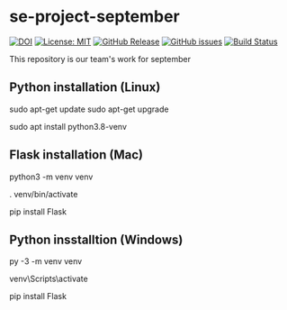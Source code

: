 # se-project-september
[![DOI](https://zenodo.org/badge/404911045.svg)](https://zenodo.org/badge/latestdoi/404911045)
[![License: MIT](https://img.shields.io/badge/License-MIT-yellow.svg)](https://opensource.org/licenses/MIT)
[![GitHub Release](https://img.shields.io/github/release/ivbhatt/se-project-september)](https://github.com/ivbhatt/se-project-september/issues)
[![GitHub issues](https://img.shields.io/github/issues/ivbhatt/se-project-september)](https://github.com/ivbhatt/se-project-september/issues)
[![Build Status](https://app.travis-ci.com/ivbhatt/se-project-september.svg?branch=Testing)](https://app.travis-ci.com/ivbhatt/se-project-september)


This repository is our team's work for september

## Python installation (Linux)

sudo apt-get update
sudo apt-get upgrade

sudo apt install python3.8-venv

## Flask installation (Mac)
python3 -m venv venv


. venv/bin/activate


pip install Flask


## Python insstalltion (Windows) 
py -3 -m venv venv

venv\Scripts\activate

pip install Flask
